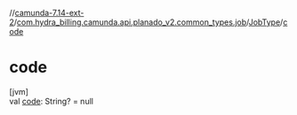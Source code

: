 //[camunda-7.14-ext-2](../../../index.md)/[com.hydra_billing.camunda.api.planado_v2.common_types.job](../index.md)/[JobType](index.md)/[code](code.md)

# code

[jvm]\
val [code](code.md): String? = null
